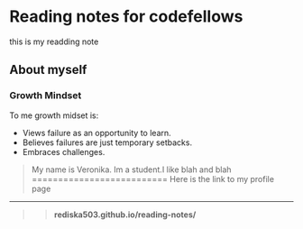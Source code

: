 # Reading notes for codefellows
this is my readding note
## About myself

### Growth Mindset
 To me growth midset is:
 - Views failure as an opportunity to learn.
 - Believes failures are just temporary setbacks.
 - Embraces challenges.


> My name is Veronika. Im a student.I like blah and blah
==========================
Here is the link to my profile page 
------------------

>> **rediska503.github.io/reading-notes/**







